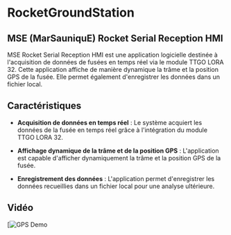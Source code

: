 # RocketGroundStation

## MSE (MarSauniquE) Rocket Serial Reception HMI

MSE Rocket Serial Reception HMI est une application logicielle destinée à l'acquisition de données de fusées en temps réel via le module TTGO LORA 32. Cette application affiche de manière dynamique la trâme et la position GPS de la fusée. Elle permet également d'enregistrer les données dans un fichier local.

## Caractéristiques

- **Acquisition de données en temps réel** : Le système acquiert les données de la fusée en temps réel grâce à l'intégration du module TTGO LORA 32.

- **Affichage dynamique de la trâme et de la position GPS** : L'application est capable d'afficher dynamiquement la trâme et la position GPS de la fusée.

- **Enregistrement des données** : L'application permet d'enregistrer les données recueillies dans un fichier local pour une analyse ultérieure.

## Vidéo 

[![GPS Demo](https://youtu.be/_3WRKk8k2yQ)
